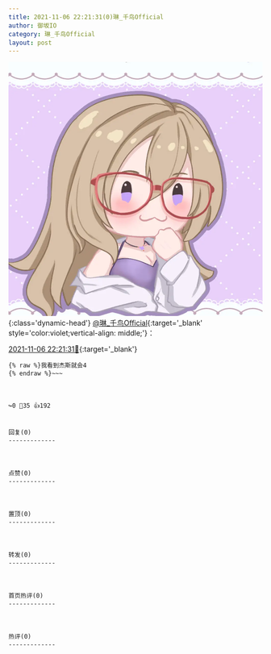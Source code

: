 ```yaml
---
title: 2021-11-06 22:21:31(0)琳_千鸟Official
author: 御坂IO
category: 琳_千鸟Official
layout: post
---
```


![img](/images/c0a88f85ebd0d056f37b114e0748e69556c8b488.jpg){:class='dynamic-head'}
[@琳_千鸟Official](https://space.bilibili.com/1620923329/dynamic){:target='_blank' style='color:violet;vertical-align: middle;'}：

[2021-11-06 22:21:31🔗](https://t.bilibili.com/590000048299249497){:target='_blank'}

~~~
{% raw %}我看到杰斯就会4
{% endraw %}~~~



↪️0 💬35 👍192


回复(0)
-------------



点赞(0)
-------------



置顶(0)
-------------



转发(0)
-------------



首页热评(0)
-------------



热评(0)
-------------



